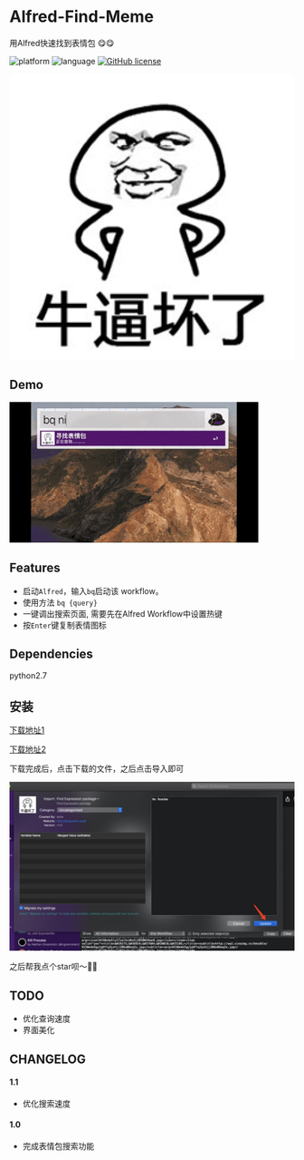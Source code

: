 # Alfred-Find-Meme
用Alfred快速找到表情包 😋😋

![platform](https://img.shields.io/badge/platform-macos-lightgrey.svg)  ![language](https://img.shields.io/badge/language-python-blue.svg)
 [![GitHub license](https://img.shields.io/github/license/TKkk-iOSer/wechat-workflow.svg)](https://github.com/echo-cool/Alfred-Find-Expression-package/blob/master/LICENSE)
 
 ![logo](./icon.png)
 
## Demo
![image](./demo.gif)

## Features

+ 启动`Alfred`，输入`bq`启动该 workflow。
+ 使用方法 `bq {query}`
+ 一键调出搜索页面, 需要先在Alfred Workflow中设置热键
+ 按`Enter`键复制表情图标

## Dependencies

python2.7

## 安装

[下载地址1](https://github.com/echo-cool/Alfred-Find-Expression-package/raw/master/Find%20Meme%EF%BD%9E.alfredworkflow) 

[下载地址2](http://photos-picgo.oss-cn-beijing.aliyuncs.com/Find%20Meme%EF%BD%9E.alfredworkflow)

下载完成后，点击下载的文件，之后点击导入即可

![install](./install.jpeg)

之后帮我点个star呗～🤝🤝




## TODO

+ 优化查询速度
+ 界面美化

## CHANGELOG
#### 1.1

+ 优化搜索速度

#### 1.0

+ 完成表情包搜索功能
